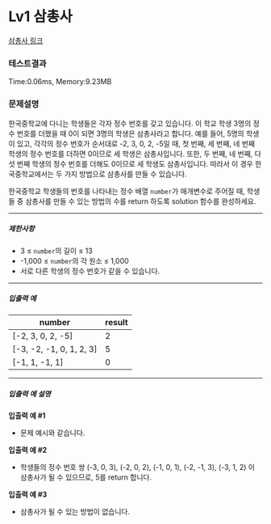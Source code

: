# Lv1 삼총사 
 [삼총사 링크](https://school.programmers.co.kr/learn/courses/30/lessons/340199)

### 테스트결과
 Time:0.06ms, Memory:9.23MB

### 문제설명
<p>한국중학교에 다니는 학생들은 각자 정수 번호를 갖고 있습니다. 이 학교 학생 3명의 정수 번호를 더했을 때 0이 되면 3명의 학생은 삼총사라고 합니다. 예를 들어, 5명의 학생이 있고, 각각의 정수 번호가 순서대로 -2, 3, 0, 2, -5일 때, 첫 번째, 세 번째, 네 번째 학생의 정수 번호를 더하면 0이므로 세 학생은 삼총사입니다. 또한, 두 번째, 네 번째, 다섯 번째 학생의 정수 번호를 더해도 0이므로 세 학생도 삼총사입니다. 따라서 이 경우 한국중학교에서는 두 가지 방법으로 삼총사를 만들 수 있습니다.</p>

<p>한국중학교 학생들의 번호를 나타내는 정수 배열 <code>number</code>가 매개변수로 주어질 때, 학생들 중 삼총사를 만들 수 있는 방법의 수를 return 하도록 solution 함수를 완성하세요.</p>

<hr>

<h5>제한사항</h5>

<ul>
<li>3 ≤ <code>number</code>의 길이 ≤ 13</li>
    <li>-1,000 ≤ <code>number</code>의 각 원소 ≤ 1,000</li>
    <li>서로 다른 학생의 정수 번호가 같을 수 있습니다.</li>
</ul>

<hr>

<h5>입출력 예</h5>
<table class="table">
<thead><tr>
    <th>number</th>
    <th>result</th>
</tr>
</thead>
<tbody><tr>
    <td>[-2, 3, 0, 2, -5]</td>
    <td>2</td>
</tr>
<tr>
    <td>[-3, -2, -1, 0, 1, 2, 3]</td>
    <td>5</td>
</tr>
<tr>
    <td>[-1, 1, -1, 1]</td>
    <td>0</td>
</tr>
</tbody>
</table>
<hr>

<h5>입출력 예 설명</h5>

<p><strong>입출력 예 #1</strong></p>

<ul>
    <li>문제 예시와 같습니다.</li>
</ul>

<p><strong>입출력 예 #2</strong></p>

<ul>
    <li>학생들의 정수 번호 쌍 (-3, 0, 3), (-2, 0, 2), (-1, 0, 1), (-2, -1, 3), (-3, 1, 2) 이 삼총사가 될 수 있으므로, 5를 return 합니다.</li>
</ul>

<p><strong>입출력 예 #3</strong></p>

<ul>
    <li>삼총사가 될 수 있는 방법이 없습니다.</li>
</ul>

